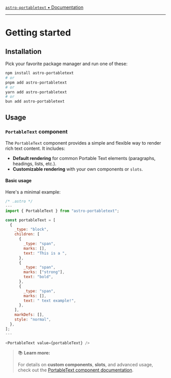[`astro-portabletext` • Documentation](README.md)

---

# Getting started

## Installation

Pick your favorite package manager and run one of these:

```bash
npm install astro-portabletext
# or
pnpm add astro-portabletext
# or
yarn add astro-portabletext
# or
bun add astro-portabletext
```

## Usage

### `PortableText` component

The `PortableText` component provides a simple and flexible way to render rich text content. It includes:

- **Default rendering** for common Portable Text elements (paragraphs, headings, lists, etc.).
- **Customizable rendering** with your own components or `slots`.

#### Basic usage

Here's a minimal example:

```js
/* .astro */
---
import { PortableText } from "astro-portabletext";

const portableText = [
  {
    _type: "block",
    children: [
      {
        _type: "span",
        marks: [],
        text: "This is a ",
      },
      {
        _type: "span",
        marks: ["strong"],
        text: "bold",
      },
      {
        _type: "span",
        marks: [],
        text: " text example!",
      },
    ],
    markDefs: [],
    style: "normal",
  },
];
---

<PortableText value={portableText} />
```

> 📚 **Learn more:**
>
> For details on **custom components**, **slots**, and advanced usage, check out the [PortableText component documentation](portabletext-component.md).
